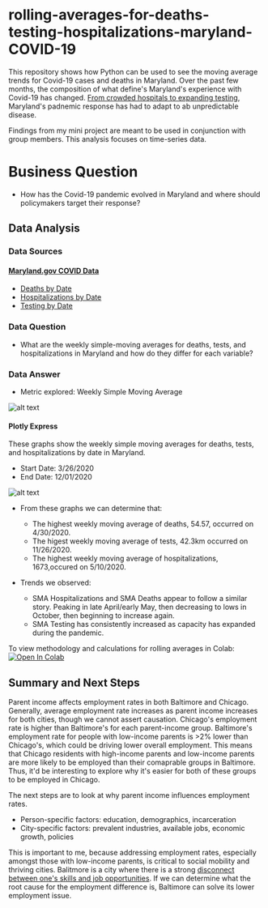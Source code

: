 # rolling-averages-for-deaths-testing-hospitalizations-maryland-COVID-19

This repository shows how Python can be used to see the moving average trends for Covid-19 cases and deaths in Maryland. Over the past few months, the composition of what define's Maryland's experience with Covid-19 has changed. [From crowded hospitals to expanding testing](https://www.wbaltv.com/article/timeline-coronavirus-in-maryland/31394971), Maryland's padnemic response has had to adapt to ab unpredictable disease. 

Findings from my mini project are meant to be used in conjunction with group members. This analysis focuses on time-series data.

# Business Question

- How has the Covid-19 pandemic evolved in Maryland and where should policymakers target their response? 

## Data Analysis
### Data Sources
#### [Maryland.gov COVID Data](https://coronavirus.maryland.gov/datasets/md-covid-19-data-dashboard)
- [Deaths by Date](https://github.com/matthewprk/rolling-averages-for-deaths-testing-hospitalizations-maryland-COVID-19/blob/main/MDC19_DeathsbyDate.csv) 
- [Hospitalizations by Date](https://github.com/matthewprk/rolling-averages-for-deaths-testing-hospitalizations-maryland-COVID-19/blob/main/MDC19_HospitalizationsByDate.csv) 
- [Testing by Date](https://github.com/matthewprk/rolling-averages-for-deaths-testing-hospitalizations-maryland-COVID-19/blob/main/MDC19_TestingbyDate.csv) 

### Data Question

- What are the weekly simple-moving averages for deaths, tests, and hospitalizations in Maryland and how do they differ for each variable?

### Data Answer

- Metric explored: Weekly Simple Moving Average 


![alt text](https://github.com/matthewprk/rolling-averages-for-deaths-testing-hospitalizations-maryland-COVID-19/blob/main/SMA.png) 

#### Plotly Express

These graphs show the weekly simple moving averages for deaths, tests, and hospitalizations by date in Maryland.
  - Start Date: 3/26/2020
  - End Date: 12/01/2020

![alt text](https://github.com/matthewprk/rolling-averages-for-deaths-testing-hospitalizations-maryland-COVID-19/blob/main/Screen%20Shot%202020-12-03%20at%2010.48.04%20PM.png) 

- From these graphs we can determine that:
  - The highest weekly moving average of deaths, 54.57, occurred on 4/30/2020.
  - The higest weekly moving average of tests, 42.3km occurred on 11/26/2020.
  - The highest weekly moving average of hospitalizations, 1673,occured on 5/10/2020. 

- Trends we observed:
  - SMA Hospitalizations and SMA Deaths appear to follow a similar story. Peaking in late April/early May, then decreasing to lows in October, then beginning to increase again. 
  - SMA Testing has consistently increased as capacity has expanded during the pandemic. 

To view methodology and calculations for rolling averages in Colab: [![Open In Colab](https://colab.research.google.com/assets/colab-badge.svg)](https://colab.research.google.com/drive/10ZE6mmDmrSa-LYPKPn0hQOVz1uDfzyC-?usp=sharing) 

## Summary and Next Steps 
Parent income affects employment rates in both Baltimore and Chicago. Generally, average employment rate increases as parent income increases for both cities, though we cannot assert causation. Chicago's employment rate is higher than Baltimore's for each parent-income group. Baltimore's employment rate for people with low-income parents is >2% lower than Chicago's, which could be driving lower overall employment. This means that Chicago residents with high-income parents and low-income parents are more likely to be employed than their comaprable groups in Baltimore. Thus, it'd be interesting to explore why it's easier for both of these groups to be employed in Chicago. 

The next steps are to look at why parent income influences employment rates. 
- Person-specific factors: education, demographics, incarceration 
- City-specific factors: prevalent industries, available jobs, economic growth, policies

This is important to me, because addressing employment rates, especially amongst those with low-income parents, is critical to social mobility and thriving cities. Balitmore is a city where there is a strong [disconnect between one's skills and job opportunities](https://www.baltimoresun.com/opinion/op-ed/bs-ed-op-0115-baltimore-unemployment-20200115-urcqmi467vcqnlw4usgtonzwja-story.html). If we can determine what the root cause for the employment difference is, Baltimore can solve its lower employment issue. 
